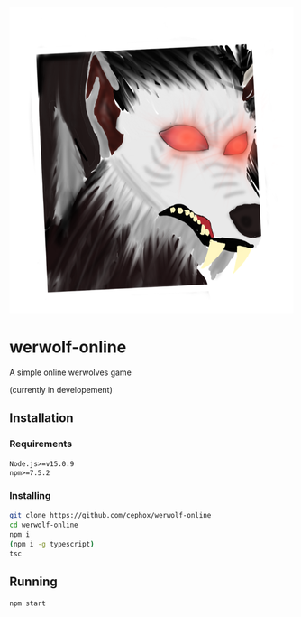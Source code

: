 <p align="center"><img src="./public/assets/characters/werewolf.png" /></p>

# werwolf-online
A simple online werwolves game

(currently in developement)

## Installation

### Requirements
```
Node.js>=v15.0.9
npm>=7.5.2
```

### Installing
```bash
git clone https://github.com/cephox/werwolf-online
cd werwolf-online
npm i
(npm i -g typescript)
tsc
```

## Running
```bash
npm start
```
